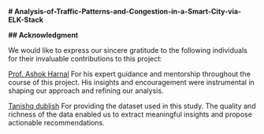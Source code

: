 **# Analysis-of-Traffic-Patterns-and-Congestion-in-a-Smart-City-via-ELK-Stack**

**## Acknowledgment**

We would like to express our sincere gratitude to the following individuals for their invaluable contributions to this project:

[Prof. Ashok Harnal](https://github.com/harnalashok)
For his expert guidance and mentorship throughout the course of this project. His insights and encouragement were instrumental in shaping our approach and refining our analysis.

[Tanishq dublish](https://www.kaggle.com/tanishqdublish)
For providing the dataset used in this study. The quality and richness of the data enabled us to extract meaningful insights and propose actionable recommendations.

